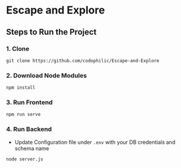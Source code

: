 # Escape and Explore

## Steps to Run the Project

### 1. Clone

```
git clone https://github.com/codophilic/Escape-and-Explore
```

### 2. Download Node Modules

```
npm install
```
### 3. Run Frontend

```
npm run serve
```

### 4. Run Backend

- Update Configuration file under `.env` with your DB credentials and schema name

```
node server.js
```

